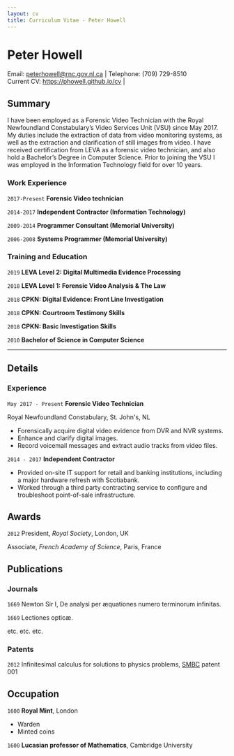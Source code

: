 ```yaml
---
layout: cv
title: Curriculum Vitae - Peter Howell
---
```


# Peter Howell

<div id="webaddress">
Email: <a href="peterhowell@rnc.gov.nl.ca">peterhowell@rnc.gov.nl.ca</a> |
Telephone: (709) 729-8510 <br/>
Current CV: <a href="https://phowell.github.io/cv">https://phowell.github.io/cv</a> |
</div>


## Summary

I have been employed as a Forensic Video Technician with the Royal Newfoundland Constabulary’s Video Services Unit (VSU) since May 2017. My duties include the extraction of data from video monitoring systems, as well as the extraction and clarification of still images from video. I have received certification from LEVA as a forensic video technician, and also hold a Bachelor’s Degree in Computer Science. Prior to joining the VSU I was employed in the Information Technology field for over 10 years.

### Work Experience

`2017-Present`
__Forensic Video technician__

`2014-2017`
__Independent Contractor (Information Technology)__

`2009-2014`
__Programmer Consultant (Memorial University)__

`2006-2008`
__Systems Programmer (Memorial University)__


### Training and Education

`2019`
__LEVA Level 2: Digital Multimedia Evidence Processing__

`2018`
__LEVA Level 1: Forensic Video Analysis & The Law__

`2018`
__CPKN: Digital Evidence: Front Line Investigation__

`2018`
__CPKN: Courtroom Testimony Skills__

`2018`
__CPKN: Basic Investigation Skills__

`2010`
__Bachelor of Science in Computer Science__


---
## Details
### Experience

`May 2017 - Present`
__Forensic Video Technician__

Royal Newfoundland Constabulary, St. John's, NL
- Forensically acquire digital video evidence from DVR and NVR systems.
- Enhance and clarify digital images.
- Record voicemail messages and extract audio tracks from video files.

`2014 - 2017`
__Independent Contractor__
- Provided on-site IT support for retail and banking institutions, including a major hardware refresh with Scotiabank.
- Worked through a third party contracting service to configure and troubleshoot point-of-sale infrastructure.



## Awards

`2012`
President, *Royal Society*, London, UK

Associate, *French Academy of Science*, Paris, France



## Publications

<!-- A list is also available [online](http://scholar.google.co.uk/citations?user=LTOTl0YAAAAJ) -->

### Journals

`1669`
Newton Sir I, De analysi per æquationes numero terminorum infinitas.

`1669`
Lectiones opticæ.

etc. etc. etc.

### Patents

`2012`
Infinitesimal calculus for solutions to physics problems, [SMBC](http://www.techdirt.com/articles/20121011/09312820678/if-patents-had-been-around-time-newton.shtml) patent 001


## Occupation

`1600`
__Royal Mint__, London

- Warden
- Minted coins

`1600`
__Lucasian professor of Mathematics__, Cambridge University



<!-- ### Footer

Last updated: May 2013 -->
